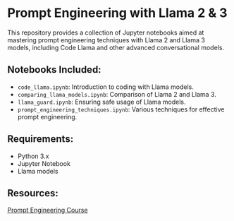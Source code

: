
# Prompt Engineering with Llama 2 & 3

This repository provides a collection of Jupyter notebooks aimed at mastering prompt engineering techniques with Llama 2 and Llama 3 models, including Code Llama and other advanced conversational models.

## Notebooks Included:
- `code_llama.ipynb`: Introduction to coding with Llama models.
- `comparing_llama_models.ipynb`: Comparison of Llama 2 and Llama 3.
- `llama_guard.ipynb`: Ensuring safe usage of Llama models.
- `prompt_engineering_techniques.ipynb`: Various techniques for effective prompt engineering.

## Requirements:
- Python 3.x
- Jupyter Notebook
- Llama models

## Resources:
[Prompt Engineering Course](https://www.deeplearning.ai/short-courses/prompt-engineering-with-llama-2/)

